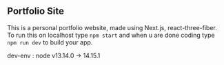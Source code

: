 ## Portfolio Site

This is a personal portfolio website, made using Next.js, react-three-fiber.
To run this on localhost type `npm start` and when u are done coding type `npm run dev` to build your app.

dev-env : node v13.14.0 → 14.15.1

<!--
## Contributing

Contributions are what make the open source community such an amazing place to be learn, inspire, and create. Any contributiors who wants to make this website better can make contribution,which will be **greatly appreciated**.

1. Fork the Project
2. Create your Feature Branch (`git checkout -b feature/AmazingFeature`)
3. Commit your Changes (`git commit -m 'Added some AmazingFeature'`)
4. Push to the Branch (`git push origin feature/AmazingFeature`)
5. Open a Pull Request
-->
